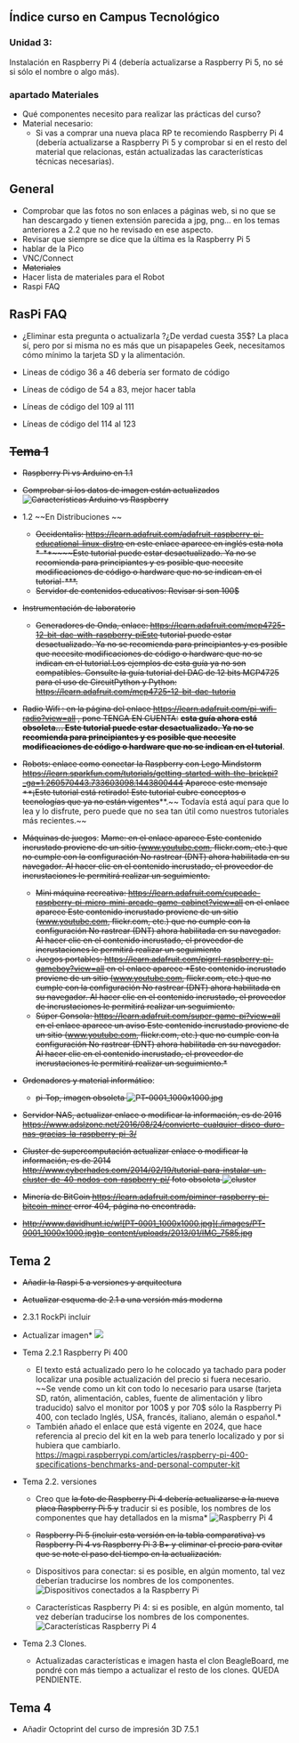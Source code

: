 
## Índice curso en Campus Tecnológico

### Unidad 3:  
Instalación en Raspberry Pi 4 (debería actualizarse a Raspberry Pi 5, no sé si sólo el nombre o algo más).
### apartado Materiales 
* Qué componentes necesito para realizar las prácticas del curso?
 * Material necesario:
	 * Si vas a comprar una nueva placa RP te recomiendo Raspberry Pi 4 (debería actualizarse a Raspberry Pi 5 y comprobar si en el resto del material que relacionas, están actualizadas las características técnicas necesarias).


## General

* Comprobar que las fotos no son enlaces a páginas web, si no que se han descargado y tienen extensión parecida a jpg, png... en los temas anteriores a 2.2 que no he revisado en ese aspecto.
* Revisar que siempre se dice que la última es la Raspberry Pi 5
* hablar de la Pico
* VNC/Connect 
* ~~Materiales~~
* Hacer lista de materiales para el Robot
* Raspi FAQ


## RasPi FAQ

* ¿Eliminar esta pregunta o actualizarla ?¿De verdad cuesta 35$?
	La placa sí, pero por si misma no es más que un pisapapeles Geek, necesitamos cómo mínimo la tarjeta SD y la alimentación.

* Lineas de código 36 a 46 debería ser formato de código
* Líneas de código de 54 a 83, mejor hacer tabla
* Líneas de código del 109 al 111
* Líneas de código del 114 al 123
## ~~Tema 1~~

* ~~Raspberry Pi vs Arduino en 1.1~~


* ~~Comprobar si los datos de imagen están actualizados ![Características Arduino vs Raspberry](./images/arduinovsRaspberry.png)~~
* 1.2 ~~En Distribuciones ~~
	* ~~Occidentalis:  https://learn.adafruit.com/adafruit-raspberry-pi-educational-linux-distro  en este enlace aparece en inglés esta nota *-**~~~~Este tutorial puede estar desactualizado. Ya no se recomienda para principiantes y es posible que necesite modificaciones de código o hardware que no se indican en el tutorial~~-~~***.~~
	* ~~Servidor de contenidos educativos: Revisar si son 100$~~
* ~~Instrumentación de laboratorio~~
	* ~~Generadores de Onda, enlace: https://learn.adafruit.com/mcp4725-12-bit-dac-with-raspberry-piEste tutorial puede estar desactualizado. Ya no se recomienda para principiantes y es posible que necesite modificaciones de código o hardware que no se indican en el tutorial.Los ejemplos de esta guía ya no son compatibles. Consulte la guía tutorial del DAC de 12 bits MCP4725 para el uso de CircuitPython y Python: https://learn.adafruit.com/mcp4725-12-bit-dac-tutoria~~
* ~~Radio Wifi : en la página del enlace https://learn.adafruit.com/pi-wifi-radio?view=all , pone TENGA EN CUENTA:~~ **~~esta guía ahora está obsoleta... Este tutorial puede estar desactualizado. Ya no se recomienda para principiantes y es posible que necesite modificaciones de código o hardware que no se indican en el tutorial~~**.
* ~~Robots: enlace como conectar la Raspberry con Lego Mindstorm https://learn.sparkfun.com/tutorials/getting-started-with-the-brickpi?_ga=1.260570443.733603098.1443800444 Aparece este mensaje ~~**~~¡Este tutorial está retirado! Este tutorial cubre conceptos o tecnologías que ya no están vigentes~~**.~~ Todavía está aquí para que lo lea y lo disfrute, pero puede que no sea tan útil como nuestros tutoriales más recientes.~~
* ~~Máquinas de juegos~~:
	~~Mame: en el enlace aparece Este contenido incrustado proviene de un sitio (www.youtube.com, flickr.com, etc.) que no cumple con la configuración No rastrear (DNT) ahora habilitada en su navegador. Al hacer clic en el contenido incrustado, el proveedor de incrustaciones le permitirá realizar un seguimiento.~~
	* ~~Mini máquina recreativa: https://learn.adafruit.com/cupcade-raspberry-pi-micro-mini-arcade-game-cabinet?view=all en el enlace aparece Este contenido incrustado proviene de un sitio (www.youtube.com, flickr.com, etc.) que no cumple con la configuración No rastrear (DNT) ahora habilitada en su navegador. Al hacer clic en el contenido incrustado, el proveedor de incrustaciones le permitirá realizar un seguimiento~~
	* ~~Juegos portables: https://learn.adafruit.com/pigrrl-raspberry-pi-gameboy?view=all  en el enlace aparece *Este contenido incrustado proviene de un sitio (www.youtube.com, flickr.com, etc.) que no cumple con la configuración No rastrear (DNT) ahora habilitada en su navegador. Al hacer clic en el contenido incrustado, el proveedor de incrustaciones le permitirá realizar un seguimiento.~~
	* ~~Súper Consola: https://learn.adafruit.com/super-game-pi?view=all en el enlace aparece un aviso Este contenido incrustado proviene de un sitio (www.youtube.com, flickr.com, etc.) que no cumple con la configuración No rastrear (DNT) ahora habilitada en su navegador. Al hacer clic en el contenido incrustado, el proveedor de incrustaciones le permitirá realizar un seguimiento.*~~
* ~~Ordenadores y material informático~~:
	
	* ~~pi-Top, imagen obsoleta ![PT-0001_1000x1000.jpg](./images/PT-0001_1000x1000.jpg)~~
* ~~Servidor NAS, actualizar enlace o modificar la información, es de 2016  https://www.adslzone.net/2016/08/24/convierte-cualquier-disco-duro-nas-gracias-la-raspberry-pi-3/~~
* ~~Cluster de supercomputación  actualizar enlace o modificar la información, es de 2014 http://www.cyberhades.com/2014/02/19/tutorial-para-instalar-un-cluster-de-40-nodos-con-raspberry-pi/ foto obsoleta ![cluster](./images/PiCluster1.JPG)~~
* ~~Minería de BitCoin https://learn.adafruit.com/piminer-raspberry-pi-bitcoin-miner  error 404, página no encontrada.~~
* ~~http://www.davidhunt.ie/w![PT-0001_1000x1000.jpg](./images/PT-0001_1000x1000.jpg)p-content/uploads/2013/01/IMG_7585.jpg~~


## Tema 2

* ~~Añadir la Raspi 5 a versiones y arquitectura~~

* ~~Actualizar esquema de 2.1 a una versión más moderna~~

* 2.3.1 RockPi incluir

* Actualizar imagen* ![](./images/esquema.png)
* Tema 2.2.1 Raspberry Pi 400 
	* El texto está actualizado pero lo he colocado ya tachado para poder localizar una posible actualización del precio si fuera necesario.  ~~Se vende como un kit con todo lo necesario para usarse (tarjeta SD, ratón, alimentación, cables, fuente de alimentación y libro traducido) salvo el monitor por 100$ y por 70$ sólo la Raspberry Pi 400, con teclado Inglés, USA, francés, italiano, alemán o español.*
	* También añado el enlace  que está vigente en 2024, que hace referencia al precio del kit en la web para tenerlo localizado y por si hubiera que cambiarlo. https://magpi.raspberrypi.com/articles/raspberry-pi-400-specifications-benchmarks-and-personal-computer-kit


* Tema 2.2. versiones
	* Creo que ~~la foto de Raspberry Pi 4 debería actualizarse a la nueva placa Raspberry Pi 5 y~~ traducir si es posible, los nombres de los componentes que hay detallados en la misma* ![Raspberry Pi 4](./images/hardware-overview-1400.jpg)
	* ~~Raspberry Pi 5 (incluir esta versión en la tabla comparativa) vs Raspberry Pi 4 vs Raspberry Pi 3 B+ y eliminar el precio para evitar que se note el paso del tiempo en la actualización.~~
	
	* Dispositivos para conectar: si es posible, en algún momento, tal vez deberían traducirse los nombres de los componentes. ![Dispositivos conectados a la Raspberry Pi](./images/raspberrypi-connections.jpg)
	
	
	* Características Raspberry Pi 4: si es posible, en algún momento, tal vez deberían traducirse los nombres de los componentes.![Características Raspberry Pi 4](./images/raspi4Descripcion.png)

* Tema 2.3 Clones. 
	* Actualizadas características e imagen hasta el clon BeagleBoard, me pondré con más tiempo a actualizar el resto de los clones. QUEDA PENDIENTE.
	 
## Tema 4


* Añadir Octoprint del curso de impresión 3D 7.5.1

